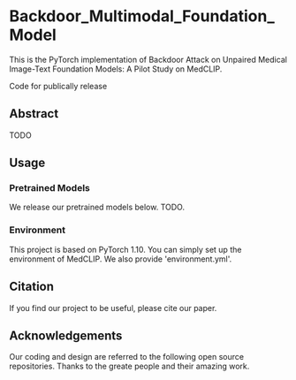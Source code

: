# Backdoor_Multimodal_Foundation_Model

This is the PyTorch implementation of Backdoor Attack on Unpaired Medical Image-Text Foundation Models: A Pilot Study on MedCLIP.

Code for publically release

## Abstract
TODO

## Usage

### Pretrained Models
We release our pretrained models below. TODO.

### Environment
This project is based on PyTorch 1.10. You can simply set up the environment of MedCLIP. We also provide 'environment.yml'.

## Citation
If you find our project to be useful, please cite our paper.

## Acknowledgements
Our coding and design are referred to the following open source repositories. Thanks to the greate people and their amazing work.